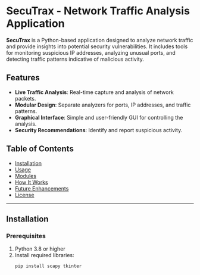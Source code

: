 # SecuTrax - Network Traffic Analysis Application

**SecuTrax** is a Python-based application designed to analyze network traffic and provide insights into potential security vulnerabilities. It includes tools for monitoring suspicious IP addresses, analyzing unusual ports, and detecting traffic patterns indicative of malicious activity.

## Features
- **Live Traffic Analysis**: Real-time capture and analysis of network packets.
- **Modular Design**: Separate analyzers for ports, IP addresses, and traffic patterns.
- **Graphical Interface**: Simple and user-friendly GUI for controlling the analysis.
- **Security Recommendations**: Identify and report suspicious activity.

## Table of Contents
- [Installation](#installation)
- [Usage](#usage)
- [Modules](#modules)
- [How It Works](#how-it-works)
- [Future Enhancements](#future-enhancements)
- [License](#license)

---

## Installation

### Prerequisites
1. Python 3.8 or higher
2. Install required libraries:
   ```bash
   pip install scapy tkinter
